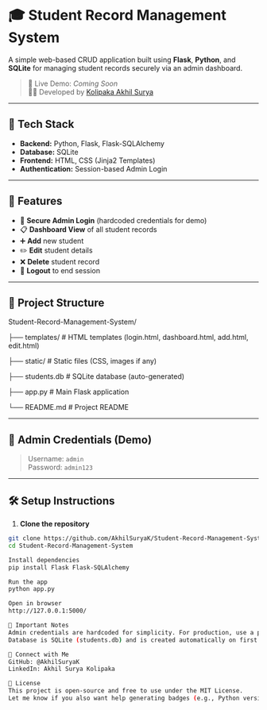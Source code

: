 # 🎓 Student Record Management System

A simple web-based CRUD application built using **Flask**, **Python**, and **SQLite** for managing student records securely via an admin dashboard.

> 🔗 Live Demo: _Coming Soon_  
> 👨‍💻 Developed by [Kolipaka Akhil Surya](https://www.linkedin.com/in/akhilsurya/)

---

## 🔧 Tech Stack

- **Backend:** Python, Flask, Flask-SQLAlchemy
- **Database:** SQLite
- **Frontend:** HTML, CSS (Jinja2 Templates)
- **Authentication:** Session-based Admin Login

---

## 🚀 Features

- 🔐 **Secure Admin Login** (hardcoded credentials for demo)
- 📋 **Dashboard View** of all student records
- ➕ **Add** new student
- ✏️ **Edit** student details
- ❌ **Delete** student record
- 🚪 **Logout** to end session

---

## 📁 Project Structure

Student-Record-Management-System/

├── templates/ # HTML templates (login.html, dashboard.html, add.html, edit.html)

├── static/ # Static files (CSS, images if any)

├── students.db # SQLite database (auto-generated)

├── app.py # Main Flask application

└── README.md # Project README


---

## 🔑 Admin Credentials (Demo)

> Username: `admin`  
> Password: `admin123`

---

## 🛠️ Setup Instructions

1. **Clone the repository**
```bash
git clone https://github.com/AkhilSuryaK/Student-Record-Management-System.git
cd Student-Record-Management-System

Install dependencies
pip install Flask Flask-SQLAlchemy

Run the app
python app.py

Open in browser
http://127.0.0.1:5000/

📌 Important Notes
Admin credentials are hardcoded for simplicity. For production, use a proper authentication system.
Database is SQLite (students.db) and is created automatically on first run.

🤝 Connect with Me
GitHub: @AkhilSuryaK
LinkedIn: Akhil Surya Kolipaka

📃 License
This project is open-source and free to use under the MIT License.
Let me know if you also want help generating badges (e.g., Python version, license) or auto-deploy it with Render/Heroku.





